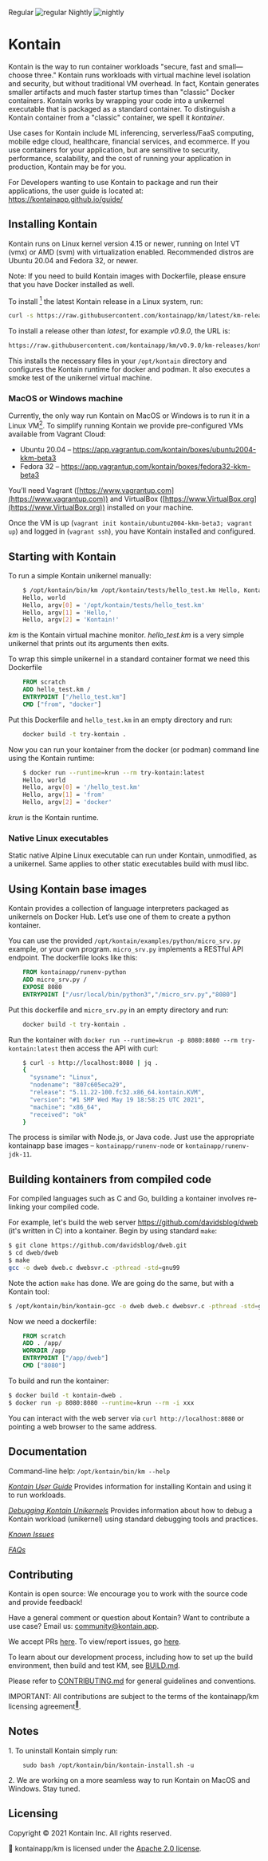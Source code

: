Regular ![regular](https://github.com/kontainapp/km/actions/workflows/km-ci-workflow.yaml/badge.svg?branch=master&event=push)
Nightly ![nightly](https://github.com/kontainapp/km/actions/workflows/km-ci-workflow.yaml/badge.svg?branch=master&event=schedule)

# Kontain

Kontain is the way to run container workloads "secure, fast and small—choose three."
Kontain runs workloads with virtual machine level isolation and security,
but without traditional VM overhead.
In fact, Kontain generates smaller artifacts and much faster startup times than "classic" Docker containers.
Kontain works by wrapping your code into a unikernel executable that is packaged as a standard container.
To distinguish a Kontain container from a "classic" container, we spell it _kontainer_.

Use cases for Kontain include ML inferencing, serverless/FaaS computing,
mobile edge cloud, healthcare, financial services, and ecommerce.
If you use containers for your application,
but are sensitive to security, performance, scalability, and the cost of running your application in production,
Kontain may be for you.

For Developers wanting to use Kontain to package and run their applications, the user guide is located at:
https://kontainapp.github.io/guide/


## Installing Kontain

Kontain runs on Linux kernel version 4.15 or newer,
running on Intel VT (vmx) or AMD (svm) with virtualization enabled.
Recommended distros are Ubuntu 20.04 and Fedora 32, or newer.

Note: If you need to build Kontain images with Dockerfile, please ensure that you have Docker installed as well.

To install [<sup>1</sup>](#1) the latest Kontain release in a Linux system, run:
```bash
curl -s https://raw.githubusercontent.com/kontainapp/km/latest/km-releases/kontain-install.sh | sudo bash
```

To install a release other than _latest_, for example _v0.9.0_, the URL is:
```bash
https://raw.githubusercontent.com/kontainapp/km/v0.9.0/km-releases/kontain-install.sh
```

This installs the necessary files in your `/opt/kontain` directory and configures the Kontain runtime for docker and podman.
It also executes a smoke test of the unikernel virtual machine.

### MacOS or Windows machine

Currently, the only way run Kontain on MacOS or Windows is to run it in a Linux VM[<sup>2</sup>](#2).
To simplify running Kontain we provide pre-configured VMs available from Vagrant Cloud:

* Ubuntu 20.04 – https://app.vagrantup.com/kontain/boxes/ubuntu2004-kkm-beta3
* Fedora 32 – https://app.vagrantup.com/kontain/boxes/fedora32-kkm-beta3

You’ll need Vagrant ([https://www.vagrantup.com](https://www.vagrantup.com))
and VirtualBox ([https://www.VirtualBox.org](https://www.VirtualBox.org)) installed on your machine.

Once the VM is up (`vagrant init kontain/ubuntu2004-kkm-beta3; vagrant up`) and logged in (`vagrant ssh`),
you have Kontain installed and configured.

## Starting with Kontain

To run a simple Kontain unikernel manually:
```bash
    $ /opt/kontain/bin/km /opt/kontain/tests/hello_test.km Hello, Kontain!
    Hello, world
    Hello, argv[0] = '/opt/kontain/tests/hello_test.km'
    Hello, argv[1] = 'Hello,'
    Hello, argv[2] = 'Kontain!'
```

_km_ is the Kontain virtual machine monitor.
_hello_test.km_ is a very simple unikernel that prints out its arguments then exits.

To wrap this simple unikernel in a standard container format we need this Dockerfile
```dockerfile
    FROM scratch
    ADD hello_test.km /
    ENTRYPOINT ["/hello_test.km"]
    CMD ["from", "docker"]
```

Put this Dockerfile and `hello_test.km` in an empty directory and run:
```bash
    docker build -t try-kontain .
```

Now you can run your kontainer from the docker (or podman) command line using the Kontain runtime:
```bash
    $ docker run --runtime=krun --rm try-kontain:latest
    Hello, world
    Hello, argv[0] = '/hello_test.km'
    Hello, argv[1] = 'from'
    Hello, argv[2] = 'docker'
```
_krun_ is the Kontain runtime.

### Native Linux executables

Static native Alpine Linux executable can run under Kontain, unmodified, as a unikernel.
Same applies to other static executables build with musl libc.

## Using Kontain base images

Kontain provides a collection of language interpreters packaged as unikernels on Docker Hub.
Let’s use one of them to create a python kontainer.

You can use the provided `/opt/kontain/examples/python/micro_srv.py` example, or your own program.
`micro_srv.py` implements a RESTful API endpoint.
The dockerfile looks like this:
```dockerfile
    FROM kontainapp/runenv-python
    ADD micro_srv.py /
    EXPOSE 8080
    ENTRYPOINT ["/usr/local/bin/python3","/micro_srv.py","8080"]
```

Put this dockerfile and `micro_srv.py` in an empty directory and run:
```bash
    docker build -t try-kontain .
```

Run the kontainer with `docker run --runtime=krun -p 8080:8080 --rm try-kontain:latest` then access the API with curl:
```bash
    $ curl -s http://localhost:8080 | jq .
    {
      "sysname": "Linux",
      "nodename": "807c605eca29",
      "release": "5.11.22-100.fc32.x86_64.kontain.KVM",
      "version": "#1 SMP Wed May 19 18:58:25 UTC 2021",
      "machine": "x86_64",
      "received": "ok"
    }
```

The process is similar with Node.js, or Java code.  Just use the appropriate kontainapp base images –
`kontainapp/runenv-node` or `kontainapp/runenv-jdk-11`.

## Building kontainers from compiled code

For compiled languages such as C and Go, building a kontainer involves re-linking your compiled code.

For example, let's build the web server https://github.com/davidsblog/dweb (it's written in C) into a kontainer.  Begin by using standard `make`:
```bash
$ git clone https://github.com/davidsblog/dweb.git
$ cd dweb/dweb
$ make
gcc -o dweb dweb.c dwebsvr.c -pthread -std=gnu99
```

Note the action `make` has done.
We are going do the same, but with a Kontain tool:
```bash
$ /opt/kontain/bin/kontain-gcc -o dweb dweb.c dwebsvr.c -pthread -std=gnu99
```

Now we need a dockerfile:
```dockerfile
    FROM scratch
    ADD . /app/
    WORKDIR /app
    ENTRYPOINT ["/app/dweb"]
    CMD ["8080"]
```

To build and run the kontainer:
```bash
$ docker build -t kontain-dweb .
$ docker run -p 8080:8080 --runtime=krun --rm -i xxx
```

You can interact with the web server via `curl http://localhost:8080` or pointing a web browser to the same address.

## Documentation

Command-line help: `/opt/kontain/bin/km --help`

[*Kontain User Guide*](docs/user-guide.md) Provides information for installing Kontain and using it to run workloads.

[*Debugging Kontain Unikernels*](docs/debugging-guide.md) Provides information about how to debug a Kontain workload (unikernel) using standard debugging tools and practices.

[*Known Issues*](docs/known-issues.md)

[*FAQs*](docs/FAQ.md)

## Contributing
Kontain is open source: We encourage you to work with the source code and provide feedback!

Have a general comment or question about Kontain?
Want to contribute a use case?
Email us: <community@kontain.app>.

We accept PRs [here](https://github.com/kontainapp/km/pulls).
To view/report issues, go [here](https://github.com/kontainapp/km/issues).

To learn about our development process, including how to set up the build environment, then build and test KM, see [BUILD.md](docs/build.md).

Please refer to [CONTRIBUTING.md](CONTRIBUTING.md) for general guidelines and conventions.

IMPORTANT: All contributions are subject to the terms of the kontainapp/km licensing agreement[<sup>🔗</sup>](#1).

## Notes

<a class="anchor" id="1">1.</a>
To uninstall Kontain simply run:
```
    sudo bash /opt/kontain/bin/kontain-install.sh -u
```

<a class="anchor" id="2">2.</a>
We are working on a more seamless way to run Kontain on MacOS and Windows.
Stay tuned.

## Licensing
Copyright © 2021 Kontain Inc. All rights reserved.

<a class="anchor" id="1">🔗</a>
kontainapp/km is licensed under the [Apache 2.0 license](LICENSE).

